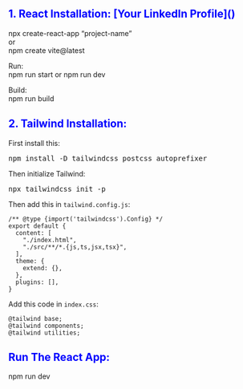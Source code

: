 <h2><a style="color: blue;"><b>1. React Installation: [Your LinkedIn Profile]()</b></a></h2>
<p>npx create-react-app “project-name”<br>
or<br>  
npm create vite@latest</p>

<p>Run:<br>
npm run start or npm run dev</p>

<p>Build:<br>
npm run build</p>

<h2><a style="color: blue;"><b>2. Tailwind Installation:</b></a></h2>
<p>First install this:</p>
<pre>npm install -D tailwindcss postcss autoprefixer</pre>

<p>Then initialize Tailwind:</p>
<pre>npx tailwindcss init -p</pre>

<p>Then add this in <code>tailwind.config.js</code>:</p>
<pre><code>/** @type {import('tailwindcss').Config} */
export default {
  content: [
    "./index.html",
    "./src/**/*.{js,ts,jsx,tsx}",
  ],
  theme: {
    extend: {},
  },
  plugins: [],
}</code></pre>

<p>Add this code in <code>index.css</code>:</p>
<pre><code>@tailwind base;
@tailwind components;
@tailwind utilities;</code></pre>

<h2><a style="color: blue;"><b>Run The React App:</b></a></h2>
<p>npm run dev</p>
